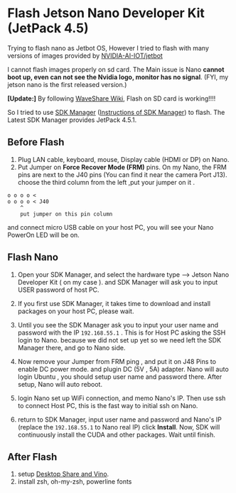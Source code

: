 # Flash Jetson Nano Developer Kit (JetPack 4.5)


Trying to flash nano as Jetbot OS, 
However I tried to flash with many versions of images provided by [NVIDIA-AI-IOT/jetbot](https://github.com/NVIDIA-AI-IOT/jetbot/wiki/software-setup)

I cannot flash images properly on sd card.
The Main issue is Nano **cannot boot up, even can not see the Nvidia logo, monitor has no signal**.  (FYI, my jetson nano is the first released version.)

**[Update:]**
By following [WaveShare Wiki](https://www.waveshare.com/wiki/JetBot_AI_Kit),  Flash on SD card is working!!!!

So I tried to use [SDK Manager](https://developer.nvidia.com/nvidia-sdk-manager) ([Instructions of SDK Manager](http://docs.nvidia.com/sdk-manager/download-run-sdkm/index.html)) to flash. The Latest SDK Manager provides JetPack 4.5.1.

## Before Flash
1. Plug LAN cable, keyboard, mouse, Display cable (HDMI or DP) on Nano. 
2. Put Jumper on **Force Recover Mode (FRM)** pins.
On my Nano, the FRM pins are next to the J40 pins (You can find it near the camera Port J13).
choose the third column from the left ,put your jumper on it .
```     
o o o o < 
o o o o < J40
    ^
    put jumper on this pin column
```

and connect micro USB cable on your host PC, you will see your Nano PowerOn LED will be on.

## Flash Nano

1. Open your SDK Manager, and select the hardware type --> Jetson Nano Developer Kit ( on my case ). and SDK Manager will ask you to input USER password of host PC.

2. If you first use SDK Manager, it takes time to download and install packages on your host PC, please wait. 

3. Until you see the SDK Manager ask you to input your user name and password with the IP `192.168.55.1`  .  This is for Host PC asking the SSH login to Nano. because we did not set up yet so we need left the SDK Manager there, and go to Nano side. 

4. Now remove your Jumper from FRM ping , and put it on J48 Pins to enable DC power mode. and plugin DC (5V , 5A) adapter. Nano will auto login Ubuntu ,  you should setup user name and password there. After setup, Nano will auto reboot. 

5. login Nano set up WiFi connection, and memo Nano's IP.  Then use ssh to connect Host PC, this is the fast way to initial ssh on Nano. 

6. return to SDK Manager, input user name and password and Nano's IP (replace the `192.168.55.1` to Nano real IP) click **Install**. Now, SDK will continuously install the CUDA and other packages. Wait until finish.

## After Flash

1. setup [Desktop Share and Vino](https://qiita.com/iwatake2222/items/a3bd8d0527dec431ef0f). 
2. install zsh, oh-my-zsh, powerline fonts
